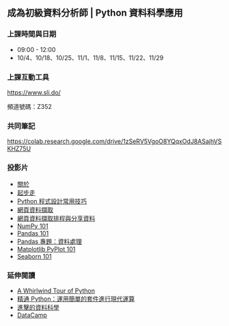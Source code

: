 ## 成為初級資料分析師 | Python 資料科學應用

### 上課時間與日期

- 09:00 - 12:00
- 10/4、10/18、10/25、11/1、11/8、11/15、11/22、11/29

### 上課互動工具

<https://www.sli.do/>

頻道號碼：Z352

### 共同筆記

<https://colab.research.google.com/drive/1zSeRV5VgoO8YQqxOdJ8ASajhVSKHZ75U>

### 投影片

- [關於](https://yaojenkuo.io/python_4_ds/00-about.slides.html)
- [起步走](https://yaojenkuo.io/python_4_ds/01-setup.slides.html)
- [Python 程式設計常用技巧](https://yaojenkuo.io/python_4_ds/02-python-programming-skills.slides.html)
- [網頁資料擷取](https://yaojenkuo.io/python_4_ds/03-web-scraping-101.slides.html)
- [網頁資料擷取排程與分享資料](https://yaojenkuo.io/python_4_ds/03-web-scraping-102.slides.html)
- [NumPy 101](https://yaojenkuo.io/python_4_ds/04-numpy-101.slides.html)
- [Pandas 101](https://yaojenkuo.io/python_4_ds/05-pandas-101.slides.html)
- [Pandas 專題：資料處理](https://yaojenkuo.io/python_4_ds/06-pandas-data-wrangling.slides.html)
- [Matplotlib PyPlot 101](https://yaojenkuo.io/python_4_ds/07-pyplot-101.slides.html)
- [Seaborn 101](https://yaojenkuo.io/python_4_ds/08-seaborn-101.slides.html)

### 延伸閱讀

- [A Whirlwind Tour of Python](https://www.oreilly.com/library/view/a-whirlwind-tour/9781492037859/)
- [精通 Python：運用簡單的套件進行現代運算](https://www.books.com.tw/products/0010690075)
- [進擊的資料科學](https://www.datainpoint.com/data-science-in-action/)
- [DataCamp](https://www.datacamp.com/courses/tech:python?tap_a=5644-dce66f&tap_s=194899-1fb421)